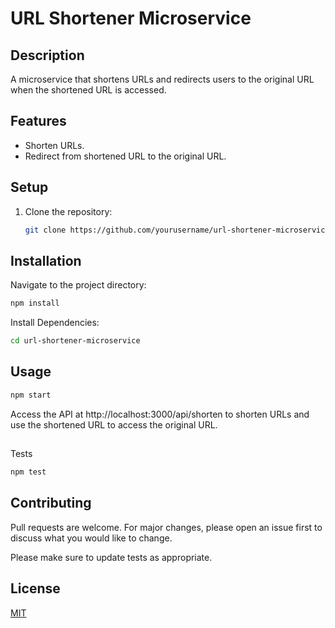 # URL Shortener Microservice

## Description
A microservice that shortens URLs and redirects users to the original URL when the shortened URL is accessed.

## Features
- Shorten URLs.
- Redirect from shortened URL to the original URL.

## Setup
1. Clone the repository:
   ```bash
   git clone https://github.com/yourusername/url-shortener-microservice.git


## Installation

Navigate to the project directory:

```bash
npm install
```
Install Dependencies:
```bash
cd url-shortener-microservice
```

## Usage

```bash
npm start
```
Access the API at http://localhost:3000/api/shorten to shorten URLs and use the shortened URL to access the original URL.

##
Tests
```bash
npm test
```


## Contributing

Pull requests are welcome. For major changes, please open an issue first
to discuss what you would like to change.

Please make sure to update tests as appropriate.

## License

[MIT](https://choosealicense.com/licenses/mit/)
